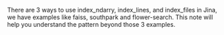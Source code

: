 There are 3 ways to use index_ndarry, index_lines, and index_files in Jina, we have examples like faiss, southpark and flower-search. This note will help you understand the pattern beyond those 3 examples.
